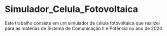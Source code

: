 # Simulador_Celula_Fotovoltaica
Este trabalho consiste em um simulador de célula fotovoltaica que realizei para as matérias de Sistema de Comunicação II e Potência no ano de 2024
